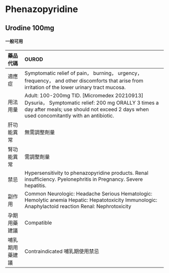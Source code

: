 # Phenazopyridine

## Urodine 100mg

#### 一般可用

| 藥品代碼       | OUROD                                                                                                                                                                                       |
|:---------------|:--------------------------------------------------------------------------------------------------------------------------------------------------------------------------------------------|
| 適應症         | Symptomatic relief of pain， burning， urgency， frequency， and other discomforts that arise from irritation of the lower urinary tract mucosa.                                            |
| 用法用量       | Adult: 100-200mg TID. [Micromedex 20210913] Dysuria， Symptomatic relief: 200 mg ORALLY 3 times a day after meals; use should not exceed 2 days when used concomitantly with an antibiotic. |
| 肝功能異常     | 無需調整劑量                                                                                                                                                                                |
| 腎功能異常     | 需調整劑量                                                                                                                                                                                  |
| 禁忌           | Hypersensitivity to phenazopyridine products. Renal insufficiency. Pyelonephritis in Pregnancy. Severe hepatitis.                                                                           |
| 副作用         | Common Neurologic: Headache Serious Hematologic: Hemolytic anemia Hepatic: Hepatotoxicity Immunologic: Anaphylactoid reaction Renal: Nephrotoxicity                                         |
| 孕期用藥建議   | Compatible                                                                                                                                                                                  |
| 哺乳期用藥建議 | Contraindicated 哺乳期使用禁忌                                                                                                                                                              |

